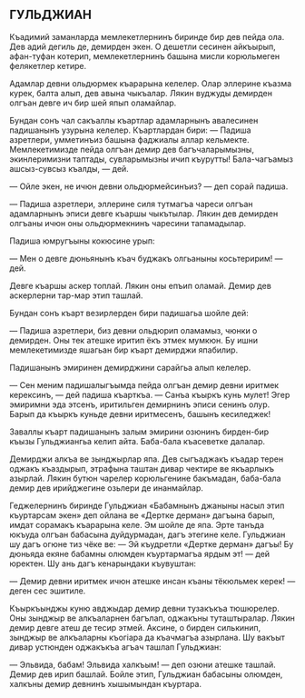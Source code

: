 ## ГУЛЬДЖИАН

Къадимий заманларда мемлекетлернинъ биринде бир дев пейда ола. Дев адий дегиль де, демирден экен. О дешетли сесинен айкъырып, афан-туфан котерип, мемлекетлернинъ башына мисли корюльмеген фелякетлер кетире.

Адамлар девни ольдюрмек къарарына келелер. Олар эллерине къазма курек, балта алып, дев авына чыкъалар. Лякин вуджуды демирден олгъан девге ич бир шей япып оламайлар.

Бундан сонъ чал сакъаллы къартлар адамларнынъ авалесинен падишанынъ узурына келелер. Къартлардан бири: — Падиша азретлери, умметинъиз башына фаджиалы аллар кельмекте. Мемлекетимизде пейда олгъан демир дев багъчаларымызны, экинлеримизни таптады, сувларымызны ичип къурутты! Бала-чагъамыз ашсыз-сувсыз къалды, — дей.

— Ойле экен, не ичюн девни ольдюрмейсинъиз? — деп сорай падиша.

— Падиша азретлери, эллерине силя тутмагъа чареси олгъан адамларнынъ эписи девге къаршы чыкътылар. Лякин дев демирден олгъаны ичюн оны ольдюрмекнинъ чаресини тапамадылар.

Падиша юмругъыны кокюсине урып:

— Мен о девге дюньянынъ къач буджакъ олгьаныны косьтеририм! — дей.

Девге къаршы аскер топлай. Лякин оны епъип оламай. Демир дев аскерлерни тар-мар этип ташлай.

Бундан сонъ къарт везирлерден бири падишагьа шойле дей:

— Падиша азретлери, биз девни ольдюрип оламамыз, чюнки о демирден. Оны тек атешке иритип ёкъ этмек мумкюн. Бу ишни мемлекетимизде яшагьан бир къарт демирджи япабилир.

Падишанынъ эмиринен демирджини сарайгьа алып келелер.

— Сен меним падишалыгъымда пейда олгъан демир девни иритмек керексинъ, — дей падиша къарткъа. — Санъа къыркъ кунь мулет! Эгер эмиримни эда этсенъ, иритильген демирнинъ эписи сенинъ олур. Барып да къыркъ куньде девни иритмесенъ, башынъ кесиледжек!

Заваллы къарт падишанынъ залым эмирини озюнинъ бирден-бир къызы Гульджиангьа келип айта. Баба-бала къасеветке далалар.

Демирджи алкъа ве зынджырлар япа. Дев сыгъаджакъ къадар терен оджакъ къаздырып, этрафына таштан дивар чектире ве якъарлыкъ азырлай. Лякин бутюн чарелер корюльгенине бакъмадан, баба-бала демир дев ирийджегине озьлери де инанмайлар.

Геджелернинъ биринде Гульджиан «Бабамнынъ джаныны насыл этип къуртарсам экен» деп ойлана ве «Дертке дерман» дагъына барып, имдат сорамакъ къарарына келе. Эм шойле де япа. Эрте танъда юкъуда олгъан бабасына дуйдурмадан, дагъ этегине келе. Гульджиан шу дагъ огюне тиз чёке ве: — Эй къудретли «Дертке дерман» дагъы! Бу дюньяда екяне бабамны олюмден къуртармагъа ярдым эт! — дей юректен. Шу ань дагъ кенарындаки къувуштан:

— Демир девни иритмек ичюн атешке инсан къаны тёкюльмек керек! — деген сес эшитиле.

Къыркъынджы куню авджыдар демир девни тузакъкъа тюшюрелер. Оны зынджыр ве алкъаларнен багълап, оджакъны туташтыралар. Лякин демир девге атеш де тесир этмей. Аксине, о бирден силькинип, зынджыр ве алкъаларны къогіара да къачмагъа азырлана. Шу вакъыт дивар устюнден оджакъкъа агъач ташлап Гульджиан:

— Эльвида, бабам! Эльвида халкъым! — деп озюни атешке ташлай. Демир дев ирип башлай. Бойле этип, Гульджиан бабасыны олюмден, халкъны демир девнинъ хышымындан къуртара.
